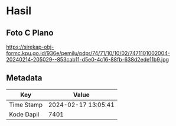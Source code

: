 # Hasil

## Foto C Plano

https://sirekap-obj-formc.kpu.go.id/936e/pemilu/pdpr/74/71/10/10/02/7471101002004-20240214-205029--853cab11-d5e0-4c16-88fb-638d2ede11b9.jpg


## Metadata

| Key        | Value               |
| ---------- | ------------------- |
| Time Stamp | 2024-02-17 13:05:41 |
| Kode Dapil | 7401                |



